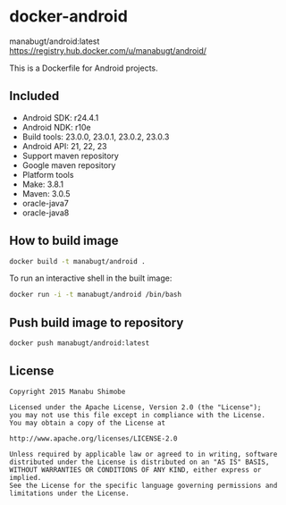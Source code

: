 docker-android
===================

manabugt/android:latest
https://registry.hub.docker.com/u/manabugt/android/

This is a Dockerfile for Android projects.

Included
----------

* Android SDK: r24.4.1
* Android NDK: r10e
* Build tools: 23.0.0, 23.0.1, 23.0.2, 23.0.3
* Android API: 21, 22, 23
* Support maven repository
* Google maven repository
* Platform tools
* Make: 3.8.1
* Maven: 3.0.5
* oracle-java7
* oracle-java8

## How to build image

```bash
docker build -t manabugt/android .
```

To run an interactive shell in the built image:

```bash
docker run -i -t manabugt/android /bin/bash
```

## Push build image to repository

```bash
docker push manabugt/android:latest
```

License
----------

    Copyright 2015 Manabu Shimobe

    Licensed under the Apache License, Version 2.0 (the "License");
    you may not use this file except in compliance with the License.
    You may obtain a copy of the License at

    http://www.apache.org/licenses/LICENSE-2.0

    Unless required by applicable law or agreed to in writing, software
    distributed under the License is distributed on an "AS IS" BASIS,
    WITHOUT WARRANTIES OR CONDITIONS OF ANY KIND, either express or implied.
    See the License for the specific language governing permissions and
    limitations under the License.
